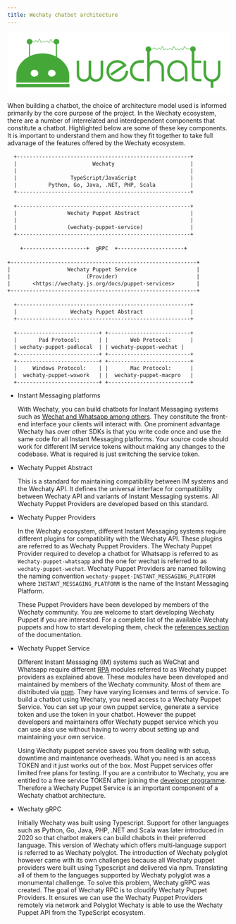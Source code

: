 ```yaml
---
title: Wechaty chatbot architecture
---
```


![Wechaty: Conversational RPA SDK for Chatbot Makers](/img/wechaty-logo.svg)

When building a chatbot, the choice of architecture model used is informed primarily by the core purpose of the project. In the Wechaty ecosystem, there are a number of interrelated and interdependent components that constitute a chatbot. Highlighted below are some of these key components. It is important to understand them and how they fit together to take full advanage of the features offered by the Wechaty ecosystem.

```asciiart
  +-------------------------------------------------------+
  |                        Wechaty                        |
  |                                                       |
  |                 TypeScript/JavaScript                 |
  |          Python, Go, Java, .NET, PHP, Scala           |
  +-------------------------------------------------------+

  +-------------------------------------------------------+
  |                Wechaty Puppet Abstract                |
  |                                                       |
  |                (wechaty-puppet-service)               |
  +-------------------------------------------------------+

    +--------------------+  gRPC  +---------------------+

+-----------------------------------------------------------+
|                  Wechaty Puppet Service                   |
|                        (Provider)                         |
|       <https://wechaty.js.org/docs/puppet-services>       |
+-----------------------------------------------------------+

  +-------------------------------------------------------+
  |                 Wechaty Puppet Abstract               |
  +-------------------------------------------------------+

  +--------------------------+ +--------------------------+
  |       Pad Protocol:      | |       Web Protocol:      |
  | wechaty-puppet-padlocal  | | wechaty-puppet-wechat |
  +--------------------------+ +--------------------------+
  +--------------------------+ +--------------------------+
  |     Windows Protocol:    | |       Mac Protocol:      |
  |  wechaty-puppet-wxwork   | |  wechaty-puppet-macpro   |
  +--------------------------+ +--------------------------+
```

- Instant Messaging platforms

  With Wechaty, you can build chatbots for Instant Messaging systems such as [Wechat and Whatsapp among others](#placeholder-link). They constitute the front-end interface your clients will interact with. One prominent advantage Wechaty has over other SDKs is that you write code once and use the same code for all Instant Messaging platforms. Your source code should work for different IM service tokens without making any changes to the codebase. What is required is just switching the service token.

- Wechaty Puppet Abstract

  This is a standard for maintaining compatibility between IM systems and the Wechaty API. It defines the universal interface for compatibility between Wechaty API and variants of Instant Messaging systems. All Wechaty Puppet Providers are developed based on this standard.
  <!-- Not very sure about the correctness of this explanation. Need clarification from a core Wechaty contributor -->

- Wechaty Pupper Providers

  In the Wechaty ecosystem, different Instant Messaging systems require different plugins for compatibility with the Wechaty API. These plugins are referred to as Wechaty Puppet Providers. The Wechaty Puppet Provider required to develop a chatbot for Whatsapp is referred to as `Wechaty-puppet-whatsapp` and the one for wechat is referred to as `wechaty-puppet-wechat`. Wechaty Puppet Providers are named following the naming convention `wechaty-puppet-INSTANT_MESSAGING_PLATFORM` where `INSTANT_MESSAGING_PLATFORM` is the name of the Instant Messaging Platform.

  These Puppet Providers have been developed by members of the Wechaty community. You are welcome to start developing Wechaty Puppet if you are interested. For a complete list of the available Wechaty puppets and how to start developing them, check the [references section](#placeholder-link) of the documentation.

- Wechaty Puppet Service

  Different Instant Messaging (IM) systems such as WeChat and Whatsapp require different [RPA](#placeholder-link) modules referred to as Wechaty puppet providers as explained above. These modules have been developed and maintained by members of the Wechaty community. Most of them are distributed via [npm](#placeholder-link). They have varying licenses and terms of service. To build a chatbot using Wechaty, you need access to a Wechaty Puppet Service. You can set up your own puppet service, generate a service token and use the token in your chatbot. However the puppet developers and maintainers offer Wechaty puppet service which you can use also use without having to worry about setting up and maintaining your own service.

  Using Wechaty puppet service saves you from dealing with setup, downtime and maintenance overheads. What you need is an access TOKEN and it just works out of the box. Most Puppet services offer limited free plans for testing. If you are a contributor to Wechaty, you are entitled to a free service TOKEN after joining the [developer programme](#placeholder-link). Therefore a Wechaty Puppet Service is an important component of a Wechaty chatbot architecture.

- Wechaty gRPC

  Initially Wechaty was built using Typescript. Support for other languages such as Python, Go, Java, PHP, .NET and Scala was later introduced in 2020 so that chatbot makers can build chabots in their preferred language. This version of Wechaty which offers multi-language support is referred to as Wechaty polyglot. The introduction of Wechaty polyglot however came with its own challenges because all Wechaty puppet providers were built using Typescript and delivered via npm. Translating all of them to the languages supported by Wechaty polyglot was a monumental challenge. To solve this problem, Wechaty gRPC was created. The goal of Wechaty RPC is to cloudify Wechaty Puppet Providers. It ensures we can use the Wechaty Puppet Providers remotely via network and Polyglot Wechaty is able to use the Wechaty Puppet API from the TypeScript ecosystem.
